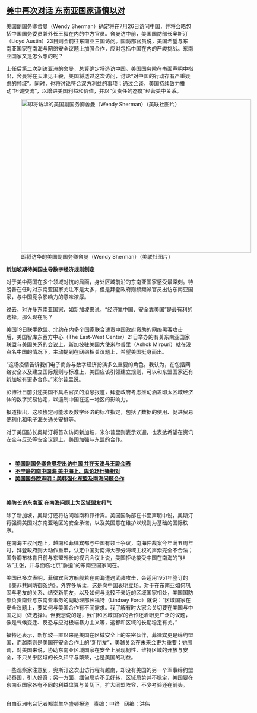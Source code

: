 <!--1626889861000-->
[美中再次对话    东南亚国家谨慎以对](https://www.rfa.org/mandarin/yataibaodao/junshiwaijiao/rc-07212021121325.html)
------

<p></p><p>美国副国务卿舍曼（Wendy Sherman）确定<span><span>将在7月26日<span></span></span>访问中国，并将会晤包括中国国务委员兼外长王毅在内的中方官员。舍曼访中前，美国国防部长奥斯汀（</span>Lloyd Austin）23日则会前往东南亚三国访问。国防部官员说，美国希望与东南亚国家在南海与网络安全议题上加强合作，应对包括中国在内的严峻挑战。东南亚国家又是怎么想的呢？</p><p><span>上任后第二次到访亚洲的舍曼，总算确定将造访中国。美国国务院在书面声明中指出，舍曼将在天津见王毅，美国将透过这次访问，讨论“对中国的行动存有严重疑虑的领域”。同时，也将讨论符合双方利益的事项；通过会谈，美国持续致力推动“坦诚交流”，以增进美国利益和价值，并以“负责任的态度”经营美中关系。</span></p><p><span><figure class="image-richtext image-inline captioned" style="width:620px;"><img alt="即将访华的美国副国务卿舍曼（Wendy Sherman）（美联社图片）" height="412" src="https://www.rfa.org/mandarin/yataibaodao/junshiwaijiao/rc-07212021121325.html/rc0721a.jpg/@@images/c5c2d305-964a-4b4e-8490-30ae90bb1163.jpeg" title="rc0721a.jpg" width="620"/><figcaption class="image-caption">即将访华的美国副国务卿舍曼（Wendy Sherman）（美联社图片）</figcaption><small></small></figure></span></p><p><strong>新加坡期待美国主导数字经济规则制定</strong></p><p>对于美中两国在多个领域对抗的局面，身处区域前沿的东南亚国家感受最深刻。特朗普在任时对东南亚国家关注不是太多，但是拜登政府则频频派官员出访东南亚国家，与中国竞争影响力的意味浓厚。</p><p>过去，对许多东南亚国家、如新加坡来说，“经济靠中国、安全靠美国”是最有利的选择。那么现在呢？</p><p>美国19日联手欧盟、北约在内多个国家联合谴责中国政府资助的网络黑客攻击后，美国智库东西方中心（The East-West Center）21日举办的有关东南亚国家联盟与美国关系的会议上，新加坡驻美国大使米尔普里（Ashok Mirpuri）就在没点名中国的情况下，主动提到在网络相关议题上，希望美国挺身而出。</p><p>“这场疫情告诉我们电子商务与数字经济扮演多么重要的角色。我认为，在包括网络安全以及建立国际规则与标准上，美国应该引领建立规则，可以和东盟国家还有新加坡有更多合作。”米尔普里说。</p><p>彭博社日前引述美国不具名官员的消息报道，拜登政府考虑推动涵盖印太区域经济体的数字贸易协定，以遏制中国在这一地区的影响力。</p><p>报道指出，这项协定可能涉及数字经济的标准指定，包括了数据的使用、促进贸易便利化和电子海关通关安排等。</p><p>对于美国防长奥斯汀将首次访问新加坡，米尔普里则表示欢迎，也表达希望在资讯安全与反恐等安全议题上，美国加强与东盟的合作。</p><p><br/></p><ul><li><a href="https://www.rfa.org/mandarin/Xinwen/4-07212021090846.html"><strong>美国副国务卿舍曼将出访中国 并在天津与王毅会晤</strong></a></li><li><strong><a href="https://www.rfa.org/mandarin/yataibaodao/junshiwaijiao/wy-07142021110834.html">不宁静的南中国海 美中海上、舆论场针锋相对</a></strong></li><li><strong><a href="https://www.rfa.org/mandarin/Xinwen/8-05142021111425.html">美国国务院声明：美韩强化东盟及南海问题合作</a></strong></li></ul><p><br/></p><p><strong>美防长访东南亚</strong> <strong>在</strong><strong>南海问题上</strong><strong>为区域盟友打气</strong></p><p>除了新加坡，奥斯汀还将访问越南和菲律宾。美国国防部在书面声明中说，奥斯汀将强调美国对东南亚地区的安全承诺，以及美国意在维护以规则为基础的国际秩序。</p><p>在南海主权问题上，越南和菲律宾都与中国有领土争议，南海仲裁案今年满五周年时，拜登政府则大动作重申，认定中国对南海大部分海域主权的声索完全不合法；国务卿布林肯日前与东盟外长的视讯会议上说，美国拒绝接受中国在南海的“非法”主张，并与面临北京“胁迫”的东南亚国家同在。</p><p>美国已多次表明，菲律宾官方船舰若在南海遭遇武装攻击，会适用1951年签订的《美菲共同防御条约》。外界多解读，这是向中国表明立场。对于在东南亚如何巩固与老友的关系、结交新朋友，以及如何与比较不亲近的区域国家相处，美国国防部负责南亚与东南亚事务的副助理部长福特（Lindsey Ford）就说：“区域国家在安全议题上，要如何与美国合作有不同需求。我了解有时大家会关切要在美国与中国之间（做选择）。但我想说的是，我们和区域国家的合作还着眼更广泛的议题，像是气候变迁、反恐与应对极端暴力主义等，这都和区域的长期稳定有关。”</p><p>福特还表示，新加坡一直以来是美国在区域安全上的亲密伙伴，菲律宾更是缔约盟国，而越南则是美国在安全合作上的“新朋友”，美越关系在未来会更为重要；她强调，对美国来说，协助东南亚区域国家在安全上展现韧性、维持区域的开放与安全，不只关乎区域的长久和平与繁荣，也是美国的利益。</p><p>一些观察家注意到，奥斯汀这次出访行程有越南，却没有美国的另一个军事缔约盟邦泰国，引人好奇；另一方面，缅甸局势不见好转，区域局势并不稳定，美国要在东南亚国家各有不同的利益盘算与关切下，扩大同盟阵容，不少考验还在前头。</p><p><br/>自由亚洲电台记者郑崇生华盛顿报道   责编：申铧   网编：洪伟</p>
